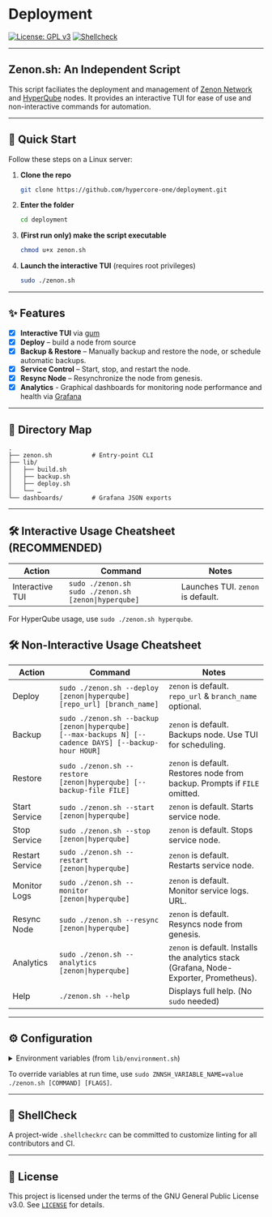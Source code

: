 # Deployment

[![License: GPL v3](https://img.shields.io/badge/License-GPLv3-blue.svg)](https://www.gnu.org/licenses/gpl-3.0)
[![Shellcheck](https://github.com/hypercore-one/deployment/actions/workflows/shellcheck.yml/badge.svg)](https://github.com/hypercore-one/deployment/actions/workflows/shellcheck.yml)

---

## Zenon.sh: An Independent Script
This script faciliates the deployment and management of [Zenon Network](https://zenon.network) and [HyperQube](https://hyperqube.network) nodes. It provides an interactive TUI for ease of use and non-interactive commands for automation.

---

## 🚀 Quick Start

Follow these steps on a Linux server:

1. **Clone the repo**
   ```bash
   git clone https://github.com/hypercore-one/deployment.git
   ```
2. **Enter the folder**
   ```bash
   cd deployment
   ```
3. **(First run only) make the script executable**
   ```bash
   chmod u+x zenon.sh
   ```
4. **Launch the interactive TUI** (requires root privileges)
   ```bash
   sudo ./zenon.sh
   ```

---

## ✨ Features
- [x] **Interactive TUI** via [gum](https://github.com/charmbracelet/gum)
- [x] **Deploy** – build a node from source
- [x] **Backup & Restore** – Manually backup and restore the node, or schedule automatic backups.
- [x] **Service Control** – Start, stop, and restart the node.
- [x] **Resync Node** – Resynchronize the node from genesis.
- [x] **Analytics** - Graphical dashboards for monitoring node performance and health via [Grafana](https://grafana.com)

---

## 📂 Directory Map
```text
.
├── zenon.sh           # Entry-point CLI
├── lib/               
│   ├── build.sh
│   ├── backup.sh
│   ├── deploy.sh
│   └── …
└── dashboards/        # Grafana JSON exports
```

---

## 🛠️ Interactive Usage Cheatsheet (RECOMMENDED)
| Action         | Command                                                                                                | Notes                                                                                                |
|----------------|--------------------------------------------------------------------------------------------------------|------------------------------------------------------------------------------------------------------|
| Interactive TUI    | `sudo ./zenon.sh` <br> `sudo ./zenon.sh [zenon\|hyperqube]`                                             | Launches TUI. `zenon` is default.                                                                    |


For HyperQube usage, use `sudo ./zenon.sh hyperqube`.


## 🛠️ Non-Interactive Usage Cheatsheet
| Action         | Command                                                                                                | Notes                                                                                                |
|----------------|--------------------------------------------------------------------------------------------------------|------------------------------------------------------------------------------------------------------|
| Deploy         | `sudo ./zenon.sh --deploy [zenon\|hyperqube] [repo_url] [branch_name]`                                   | `zenon` is default. `repo_url` & `branch_name` optional.                                             |
| Backup         | `sudo ./zenon.sh --backup  [zenon\|hyperqube]` <br> `[--max-backups N] [--cadence DAYS] [--backup-hour HOUR]`     | `zenon` is default. Backups node. Use TUI for scheduling.                                            |
| Restore        | `sudo ./zenon.sh --restore [zenon\|hyperqube] [--backup-file FILE]`                                       | `zenon` is default. Restores node from backup. Prompts if `FILE` omitted.                               |
| Start Service  | `sudo ./zenon.sh --start [zenon\|hyperqube]`                                                            | `zenon` is default. Starts service node.                                                             |
| Stop Service   | `sudo ./zenon.sh --stop [zenon\|hyperqube]`                                                             | `zenon` is default. Stops service node.                                                              |
| Restart Service| `sudo ./zenon.sh --restart [zenon\|hyperqube]`                                                          | `zenon` is default. Restarts service node.                                                           |
| Monitor Logs   | `sudo ./zenon.sh --monitor [zenon\|hyperqube]`                                                          | `zenon` is default. Monitor service logs. URL.                                                |
| Resync Node    | `sudo ./zenon.sh --resync [zenon\|hyperqube]`                                                           | `zenon` is default. Resyncs node from genesis.                                                       |
| Analytics      | `sudo ./zenon.sh --analytics [zenon\|hyperqube]`                                                        | `zenon` is default. Installs the analytics stack (Grafana, Node-Exporter, Prometheus).                                                         |
| Help           | `./zenon.sh --help`                                                                                    | Displays full help. (No `sudo` needed)                                                               |

---

## ⚙️ Configuration
<details>
<summary>Environment variables (from <code>lib/environment.sh</code>)</summary>

| Variable | Default | Description |
|----------|---------|-------------|
| `ZNNSH_REPO_URL` | `https://github.com/zenon-network/go-zenon.git` | Git repo to clone |
| `ZNNSH_BRANCH_NAME` | `master` | Git branch/tag |
| `ZNNSH_DEBUG` | `false` | Enable debug mode |
| `ZNNSH_BACKUP_DIR` | `/backup` | Where to store tar.gz backups |
| _(many more)_ |   | See file for full list |
</details>

To override variables at run time, use `sudo ZNNSH_VARIABLE_NAME=value ./zenon.sh [COMMAND] [FLAGS]`.

---

## 🧹 ShellCheck

A project-wide `.shellcheckrc` can be committed to customize linting for all contributors and CI.

---

## 📜 License
This project is licensed under the terms of the GNU General Public License v3.0. See [`LICENSE`](LICENSE) for details.
